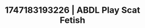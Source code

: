 ---
categories:
- ASMR tingles
- Emotion-driven NSFW
- Full-body chills
- Slow undress
- Barefoot beauty
image: /assets/images/1747183193226.jpg
layout: post
seo:
  description: Featured content with exclusive Scat Fetish, ABDL Play. HD images available.
  keywords: Scat Fetish, ABDL Play
  og_image: /assets/images/1747183193226.jpg
  schema_type: VisualArtwork
tags:
- ABDL Play
- '#1747183193226'
- Scat Fetish
title: 1747183193226 | ABDL Play Scat Fetish
---